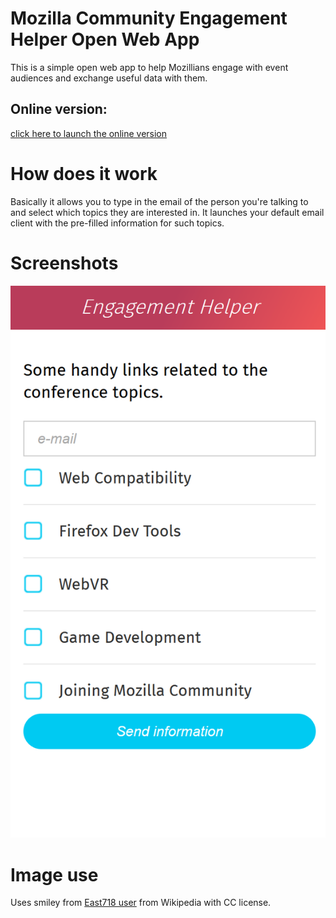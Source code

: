 # Mozilla Community Engagement Helper Open Web App
This is a simple open web app to help Mozillians engage with event audiences and exchange useful data with them.

## Online version:
[click here to launch the online version](https://soapdog.github.io/openwebapp-braziljs2017-event-helper)

# How does it work
Basically it allows you to type in the email of the person you're talking to and select which topics they are interested in. It launches your default email client with the pre-filled information for such topics.

# Screenshots

![main screen](screenshot.png)

# Image use
Uses smiley from [East718 user](https://commons.wikimedia.org/wiki/File:718smiley.svg) from Wikipedia with CC license.
